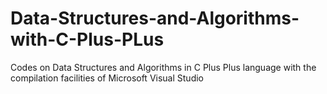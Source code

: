 # Data-Structures-and-Algorithms-with-C-Plus-PLus
Codes on Data Structures and Algorithms in C Plus Plus language with the compilation facilities of Microsoft Visual Studio
